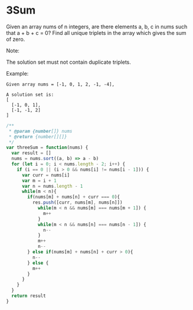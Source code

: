 # 3Sum

Given an array nums of n integers, are there elements a, b, c in nums such that a + b + c = 0? Find all unique triplets in the array which gives the sum of zero.

Note:

The solution set must not contain duplicate triplets.

Example:

    Given array nums = [-1, 0, 1, 2, -1, -4],

    A solution set is:
    [
      [-1, 0, 1],
      [-1, -1, 2]
    ]

```javascript
/**
 * @param {number[]} nums
 * @return {number[][]}
 */
var threeSum = function(nums) {
  var result = []
  nums = nums.sort((a, b) => a - b)
  for (let i = 0; i < nums.length - 2; i++) {
    if (i == 0 || (i > 0 && nums[i] != nums[i - 1])) {
      var curr = nums[i]
      var m = i + 1
      var n = nums.length - 1
      while(m < n){
        if(nums[m] + nums[n] + curr === 0){
          res.push([curr, nums[m], nums[n]])
            while(m < n && nums[m] === nums[m + 1]) {
              m++
            }
            while(m < n && nums[n] === nums[n - 1]) {
              n--
            }
            m++
            n-- 
        } else if(nums[m] + nums[n] + curr > 0){
          n--
        } else {
          m++
        }
      }
    }
  }
  return result
}
```